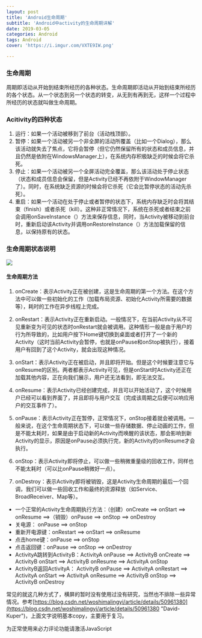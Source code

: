 ```yaml
---
layout: post
title: 'Android生命周期'
subtitle: 'Android中activity的生命周期详解'
date: 2019-03-05
categories: Android
tags: Android
cover: 'https://i.imgur.com/VXTE9IW.png'

---
```


### 生命周期


周期即活动从开始到结束所经历的各种状态。生命周期即活动从开始到结束所经历的各个状态。从一个状态到另一个状态的转变，从无到有再到无，这样一个过程中所经历的状态就叫做生命周期。

### Acitivity的四种状态
1. 运行：如果一个活动被移到了前台（活动栈顶部）。
1. 暂停：如果一个活动被另一个非全屏的活动所覆盖（比如一个Dialog），那么该活动就失去了焦点，它将会暂停（但它仍然保留所有的状态和成员信息，并且仍然是依附在WindowsManager上），在系统内存积极缺乏的时候会将它杀死。
1. 停止：如果一个活动被另一个全屏活动完全覆盖，那么该活动处于停止状态（状态和成员信息会保留，但是Activity已经不再依附于WindowManager了）。同时，在系统缺乏资源的时候会将它杀死（它会比暂停状态的活动先杀死）。
1. 重启：如果一个活动在处于停止或者暂停的状态下，系统内存缺乏时会将其结束（finish）或者杀死（kill）。这种非正常情况下，系统在杀死或者结束之前会调用onSaveInstance（）方法来保存信息，同时，当Activity被移动到前台时，重新启动该Activity并调用onRestoreInstance（）方法加载保留的信息，以保持原有的状态。

### 生命周期状态说明

![](https://i.imgur.com/jVAai5p.png)

#### 生命周期方法

1. onCreate：表示Activity正在被创建，这是生命周期的第一个方法。在这个方法中可以做一些初始化的工作（加载布局资源、初始化Activity所需要的数据等），耗时的工作在异步线程上完成。

1. onRestart：表示Activity正在重新启动。一般情况下，在当前Activity从不可见重新变为可见的状态时onRestart就会被调用。这种情形一般是由于用户的行为所导致的，比如用户按下Home键切换到桌面或者打开了一个新的Activity（这时当前Activity会暂停，也就是onPause和onStop被执行），接着用户有回到了这个Activity，就会出现这种情况。

1. onStart：表示Activity正在被启动，并且即将开始。但是这个时候要注意它与onResume的区别。两者都表示Activity可见，但是onStart时Activity还正在加载其他内容，正在向我们展示，用户还无法看到，即无法交互。
 
1. onResume：表示Activity已经创建完成，并且可以开始活动了，这个时候用户已经可以看到界面了，并且即将与用户交互（完成该周期之后便可以响应用户的交互事件了）。

1. onPause：表示Activity正在暂停，正常情况下，onStop接着就会被调用。一般来说，在这个生命周期状态下，可以做一些存储数据、停止动画的工作，但是不能太耗时，如果是由于启动新的Activity而唤醒的该状态，那会影响到新Activity的显示，原因是onPause必须执行完，新的Activity的onResume才会执行。

1. onStop：表示Activity即将停止，可以做一些稍微重量级的回收工作，同样也不能太耗时（可以比onPause稍微好一点）。

1. onDestroy：表示Activity即将被销毁，这是Activity生命周期的最后一个回调，我们可以做一些回收工作和最终的资源释放（如Service、BroadReceiver、Map等）。

- 一个正常的Activity生命周期执行方法：（创建）onCreate ==> onStart ==> onResume ==>（销毁）onPause ==> onStop ==> onDestroy
- 关电源： onPause ==> onStop
- 重新开电源键：onRestart ==> onStart ==> onResume
- 点击home键：onPause ==> onStop  
- 点击返回键：onPause ==> onStop ==> onDestroy
- ActivityA跳转到ActivityB：ActivityA onPause ==> ActivityB onCreate ==> ActivityB onStart ==> ActivityB onResume ==> ActivityA onStop
- ActivityB返回ActivityA： ActivityB onPause ==> ActivityA onRestart ==> ActivityA onStart ==>  ActivityA onResume ==>  ActivityB onStop ==> ActivityB onDestroy


常见的就这几种方式了，横屏的暂时没有使用过没有研究，当然也不排除一些异常情况。参考[https://blog.csdn.net/woshimalingyi/article/details/50961380](https://blog.csdn.net/woshimalingyi/article/details/50961380 "David-Kuper")，上面文字说明基本copy，主要用于复习。

<!-- 来必力City版安装代码 -->
<div id="lv-container" data-id="city" data-uid="MTAyMC8zMjU2Ny85MTI4">
<script type="text/javascript">
   (function(d, s) {
   var j, e = d.getElementsByTagName(s)[0];

   if (typeof LivereTower === 'function') { return; }

   j = d.createElement(s);
   j.src = 'https://cdn-city.livere.com/js/embed.dist.js';
   j.async = true;

   e.parentNode.insertBefore(j, e);
   })(document, 'script');
</script>
<noscript> 为正常使用来必力评论功能请激活JavaScript</noscript>
</div>


<!-- City版安装代码已完成 -->